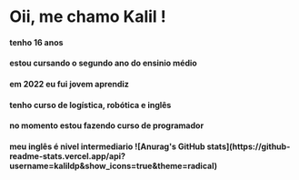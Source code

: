 # Oii, me chamo Kalil ! 

<h4>tenho 16 anos
<h4>estou cursando o segundo ano do ensinio médio
<h4>em 2022 eu fui jovem aprendiz 
<h4>tenho curso de logística, robótica e inglês
<h4>no momento estou fazendo curso de programador
<h4>meu inglês é nivel intermediario 
![Anurag's GitHub stats](https://github-readme-stats.vercel.app/api?username=kalildp&show_icons=true&theme=radical)
